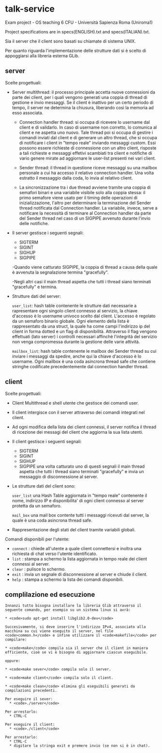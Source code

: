 # talk-service
Exam project - OS teaching 6 CFU - Università Sapienza Roma (Uniroma1)

Project specifications are in specs(ENGLISH).txt and specs(ITALIAN).txt.

Sia il server che il client sono basati su chiamate di sistema UNIX.

Per quanto riguarda l'implementazione delle strutture dati si è scelto di appoggiarsi alla libreria esterna GLib.

## server
Scelte progettuali:

  * Server multithread:
    il processo principale accetta nuove connessioni da parte dei client, per i quali vengono generati una coppia di thread di gestione e invio messaggi. Se il client è inattivo per un certo periodo di tempo, il server ne determina la chiusura, liberando così la memoria ad esso associata.

    - Connection handler thread:
      si occupa di ricevere lo username dal client e di validarlo. In caso di username non corretto, lo comunica al client e ne aspetta uno nuovo. Tale thread poi si occupa di gestire i comandi inviati dal client e di generare un altro thread, che si occupa di notificare i client in "tempo reale" inviando messaggi custom. Essi possono essere richieste di connessione con un altro client, risposte a tali richieste e messaggi effetivi scambiati tra client e notifiche di vario genere mirate ad aggiornare le user-list presenti nei vari client.

    - Sender thread:
      il thread in questione riceve messaggi su una mailbox personale a cui ha accesso il relativo connection
      handler. Una volta estratto il messaggio dalla coda, lo invia al relativo client.

    - La sincronizzazione tra i due thread avviene tramite una coppia di semafori binari e una variabile visibile solo alla coppia stessa:
      il primo semafore viene usato per il timing delle operazioni di inizializzazione, l'altro per determinare la terminazione del Sender thread notificata dal Connection handler. La variabile, invece, serve a notificare la necessità di terminare al Connection handler da parte del Sender thread nel caso di un SIGPIPE avvenuto durante l'invio delle notifiche.

  * Il server gestisce i seguenti segnali:
    - SIGTERM
    - SIGINT
    - SIGHUP
    - SIGPIPE

    -Quando viene catturato SIGPIPE, la coppia di thread a causa della quale è avvenuta la segnalazione termina "gracefully".

    -Negli altri casi il main thread aspetta che tutti i thread siano terminati "gracefully" e termina.

  * Strutture dati del server:

      <code>user_list</code>: hash table contenente le strutture dati necessarie a rapresentare ogni singolo client connesso al servizio, la chiave d'accesso è lo username univoco scelto dal client. L'accesso è regolato da un semaforo binario globale.
      Ogni elemento della lista è rappresentato da una struct, la quale ha come campi l'indirizzo ip del client in forma dotted e un flag di disponibilità. Attraverso il flag vengono effettuati (lato server) i controlli necessari affinchè l'integrità del servizio non venga compromessa durante la gestione delle varie attività.

      <code>mailbox_list</code>: hash table contenente le mailbox dei Sender thread su cui inviare i messaggi da spedire, anche qui la chiave d'accesso è lo username. Ogni mailbox è una coda asincrona thread safe che contiene stringhe codificate precedentemente dal connection handler thread.

## client
  Scelte progettuali:

  * Client Multithread e shell utente che gestisce dei comandi user.

  * Il client intergisce con il server attraverso dei comandi integrati nel client.

  * Ad ogni modifica della lista dei client connessi, il server notifica il thread di ricezione dei messagi del client che aggiorna la sua lista utenti.

  * Il client gestisce i seguenti segnali:
    - SIGTERM
    - SIGINT
    - SIGHUP
    - SIGPIPE
    una volta catturato uno di questi segnali il main thread aspetta che tutti i thread siano terminati "gracefully" e invia un messaggio di disconnessione al server.

  * Le strutture dati del client sono:

      <code>user_list</code> una Hash Table aggiornata in "tempo reale" contenente il nome, indirizzo IP e disponibilita' di ogni client connesso al server protetta da un semaforo.

      <code>mail_box</code>  una mail box contente tutti i messaggi ricevuti dal server, la quale è una coda asincrona thread safe.

  * Rappresentazione degli stati del client tramite variabili globali.

  Comandi disponibili per l'utente:

  * <code>connect</code> : chiede all'utente a quale client connettersi e inoltra una richiesta di chat verso l'utente identificato.
  * <code>list</code>    : stampa a schermo la lista aggiornata in tempo reale dei client connessi al server.
  * <code>clear</code>   : pulisce lo schermo.
  * <code>exit</code>    : invia un segnale di disconnessione al server e chiude il client.
  * <code>help</code>    : stampa a schermo la lista dei comandi disponibili.

## complilazione ed esecuzione

    Innanzi tutto bisogna installare la libreria Glib attraverso il seguente comando, per esempio su un sistema linux si avrà:

    * <code>sudo apt-get install libglib2.0-dev</code>

    Succesivamente, si deve inserire l'indirizzo IPv4, associato alla macchina su cui viene eseguito il server, nel file <code>common.h</code> e infine utilizzare il <code>makefile</code> per compilare:

    * <code>make</code> compila sia il server che il client in maniera efficiente, cioè se vi è bisogno di aggiornare ciascun eseguibile.

    oppure:

    * <code>make sever</code> compila solo il server.

    * <code>make client</code> compila solo il client.

    * <code>make clean</code> elimina gli eseguibili generati da compilazioni precedenti.

    Per eseguire il sever:
      * <code>./server</code>

    Per arrestarlo:
      * CTRL-C

    Per eseguire il client:
      * <code>./client</code>

    Per arrestarlo:
      * CTRL-C
      * digitare la stringa exit e premere invio (se non si è in chat).
